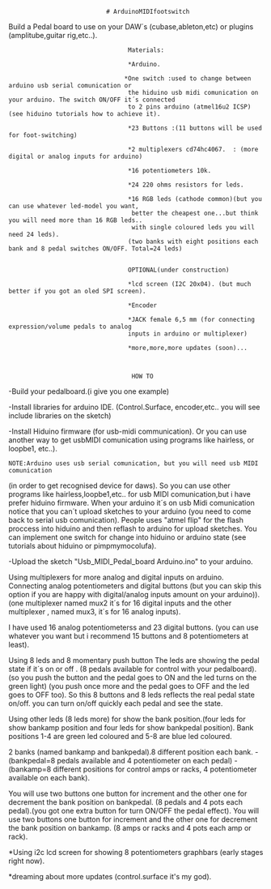                                # ArduinoMIDIfootswitch

Build a Pedal board to use on your DAW´s (cubase,ableton,etc) or plugins (amplitube,guitar rig,etc..).

                                     Materials:
									 
                                     *Arduino.
									 
                                    *One switch :used to change between arduino usb serial comunication or									 									
								     the hiduino usb midi comunication on your arduino. The switch ON/OFF it´s connected 
									 to 2 pins arduino (atmel16u2 ICSP) (see hiduino tutorials how to achieve it). 
									 
                                     *23 Buttons :(11 buttons will be used for foot-switching)
									 
                                     *2 multiplexers cd74hc4067.  : (more digital or analog inputs for arduino)
									 
                                     *16 potentiometers 10k.
									 
                                     *24 220 ohms resistors for leds.
									 
                                     *16 RGB leds (cathode common)(but you can use whatever led-model you want,
									  better the cheapest one...but think you will need more than 16 RGB leds..
									  with single coloured leds you will need 24 leds).
									 (two banks with eight positions each bank and 8 pedal switches ON/OFF. Total=24 leds)
									 
									  
                                     OPTIONAL(under construction)
									 
                                     *lcd screen (I2C 20x04). (but much better if you got an oled SPI screen). 
									 
                                     *Encoder
                                     
									 *JACK female 6,5 mm (for connecting expression/volume pedals to analog 
									 inputs in arduino or multiplexer) 
									 
                                     *more,more,more updates (soon)...

                                      
									  
									  HOW TO 
									  
									  
-Build your pedalboard.(i give you one example)									  
									  
-Install libraries for arduino IDE.  (Control.Surface, encoder,etc.. you will see include libraries on the sketch)

-Install Hiduino firmware (for usb-midi communication).
Or you can use another way to get usbMIDI comunication using programs like hairless, or loopbe1, etc..). 

    NOTE:Arduino uses usb serial comunication, but you will need usb MIDI comunication 
   (in order to get recognised device for daws). 
    So you can use other programs like hairless,loopbe1,etc.. for usb MIDI comunication,but i have prefer hiduino firmware.
    When your arduino it´s on usb Midi comunication notice that you can´t upload sketches to your arduino 
    (you need to come back to serial usb comunication).
    People uses "atmel flip" for the flash proccess into hiduino and then reflash to arduino for upload sketches.
    You can implement one switch for change into hiduino or arduino state (see tutorials about hiduino or pimpmymocolufa).


-Upload the sketch "Usb_MIDI_Pedal_board Arduino.ino" to your arduino.




Using multiplexers for more analog and digital inputs on arduino. Connecting analog potentiometers and digital buttons 
(but you can skip this option if you are happy with digital/analog inputs amount on your arduino)). 
(one multiplexer named mux2 it´s for 16 digital inputs and the other multiplexer , named mux3, it´s for 16 analog inputs).

I have used 16 analog potentiometerss and 23 digital buttons.
(you can use whatever you want but i recommend 15 buttons and 8 potentiometers at least).

Using 8 leds and 8 momentary push button The leds are showing the pedal state if it´s on or off .
(8 pedals available for control with your pedalboard).
(so you push the button and the pedal goes to ON and the led turns on the green light)
(you push once more and the pedal goes to OFF and the led goes to OFF too).
So this 8 buttons and 8 leds reflects the real pedal state on/off. you can turn on/off quickly each pedal and see the state.

Using other leds (8 leds more) for show the bank position.(four leds for show bankamp position and four leds for show bankpedal position).
Bank positions 1-4 are green led coloured and 5-8 are blue led coloured.

2 banks (named bankamp and bankpedal).8 different position each bank.
-(bankpedal=8 pedals available and 4 potentiometer on each pedal) 
-(bankamp=8 different positions for control amps or racks, 4 potentiometer available on each bank).

You will use two buttons one button for increment and the other one for decrement the bank position on bankpedal.
 (8 pedals and 4 pots each pedal).(you got one extra button for turn ON/OFF the pedal effect).
You will use two buttons one button for increment and the other one for decrement the bank position  on bankamp.
 (8 amps or racks and 4 pots each amp or rack).

*Using i2c lcd screen for showing 8 potentiometers graphbars (early stages right now).

*dreaming about more updates (control.surface it's my god).

